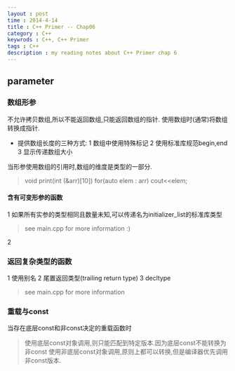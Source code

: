 ```yaml
---                                                                             
layout : post
time : 2014-4-14
title : C++ Primer -- Chap06
category : C++ 
keywrods : C++, C++ Primer
tags : C++ 
description : my reading notes about C++ Primer chap 6
---
```


## parameter

### 数组形参

不允许拷贝数组,所以不能返回数组,只能返回数组的指针.
使用数组时(通常)将数组转换成指针.

* 提供数组长度的三种方式:
	1 数组中使用特殊标记
	2 使用标准库规范begin,end
	3 显示传递数组大小

当形参使用数组的引用时,数组的维度是类型的一部分.
> void print(int (&arr)[10])
>	for(auto elem : arr)
>		cout<<elem;

#### 含有可变形参的函数

1 如果所有实参的类型相同且数量未知,可以传递名为initializer_list的标准库类型
> see main.cpp for more information :)

2  

### 返回复杂类型的函数

1 使用别名
2 尾置返回类型(trailing return type)
3 decltype
> see main.cpp for more information

### 重载与const

当存在底层const和非const决定的重载函数时
> 使用底层const对象调用,则只能匹配到特定版本.因为底层const不能转换为非const
> 使用非底层const对象调用,原则上都可以转换,但是编译器优先调用非const版本. 


